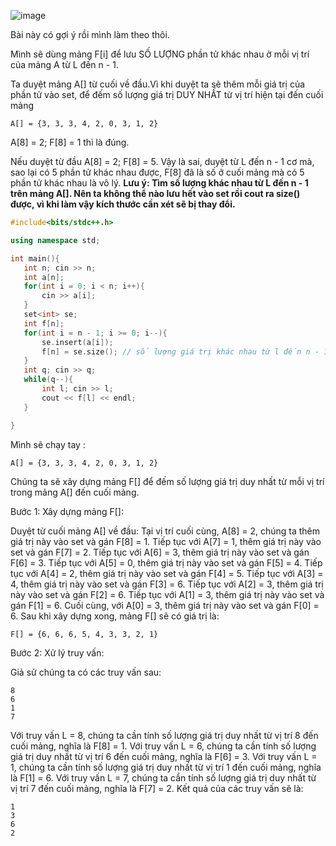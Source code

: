 ![image](https://github.com/Llam-a/Practice_Cpp/assets/115911041/fab9a202-c01b-49ca-8dac-a6188ed078bd)

Bài này có gợi ý rồi mình làm theo thôi.

Mình sẽ dùng mảng F[i] để lưu SỐ LƯỢNG phần tử khác nhau ở mỗi vị trí của mảng A từ L đến n - 1.

Ta duyệt mảng A[] từ cuối về đầu.Vì khi duyệt ta sẽ thêm mỗi giá trị của phần tử vào set, để đếm số lượng giá trị DUY NHẤT từ vị trí hiện tại đến cuối mảng

```
A[] = {3, 3, 3, 4, 2, 0, 3, 1, 2}
```
 A[8] = 2; F[8] = 1 thì là đúng.

 Nếu duyệt từ đầu A[8] = 2; F[8] = 5. Vậy là sai, duyệt từ L đến n - 1 cơ mà, sao lại có 5 phần tử khác nhau được, F[8] đã là số ở cuối mảng mà có 5 phần tử khác nhau là vô lý.
**Lưu ý: Tìm số lượng khác nhau từ L đến n - 1 trên mảng A[]. Nên ta không thể nào lưu hết vào set rồi cout ra size() được, vì khi làm vậy kích thước cần xét sẽ bị thay đổi.**
 
 ```cpp
#include<bits/stdc++.h>

using namespace std;

int main(){
    int n; cin >> n;
    int a[n];
    for(int i = 0; i < n; i++){
        cin >> a[i];
    }
    set<int> se;
    int f[n];
    for(int i = n - 1; i >= 0; i--){
        se.insert(a[i]);
        f[n] = se.size(); // số lượng giá trị khác nhau từ l đến n - 1 được lưu vào f[].
    }
    int q; cin >> q;
    while(q--){
        int l; cin >> l;
        cout << f[l] << endl;
    }

}
```


Mình sẽ chạy tay :

```
A[] = {3, 3, 3, 4, 2, 0, 3, 1, 2}
```

Chúng ta sẽ xây dựng mảng F[] để đếm số lượng giá trị duy nhất từ mỗi vị trí trong mảng A[] đến cuối mảng.

Bước 1: Xây dựng mảng F[]:

Duyệt từ cuối mảng A[] về đầu:
Tại vị trí cuối cùng, A[8] = 2, chúng ta thêm giá trị này vào set và gán F[8] = 1.
Tiếp tục với A[7] = 1, thêm giá trị này vào set và gán F[7] = 2.
Tiếp tục với A[6] = 3, thêm giá trị này vào set và gán F[6] = 3.
Tiếp tục với A[5] = 0, thêm giá trị này vào set và gán F[5] = 4.
Tiếp tục với A[4] = 2, thêm giá trị này vào set và gán F[4] = 5.
Tiếp tục với A[3] = 4, thêm giá trị này vào set và gán F[3] = 6.
Tiếp tục với A[2] = 3, thêm giá trị này vào set và gán F[2] = 6.
Tiếp tục với A[1] = 3, thêm giá trị này vào set và gán F[1] = 6.
Cuối cùng, với A[0] = 3, thêm giá trị này vào set và gán F[0] = 6.
Sau khi xây dựng xong, mảng F[] sẽ có giá trị là:

```
F[] = {6, 6, 6, 5, 4, 3, 3, 2, 1}
```

Bước 2: Xử lý truy vấn:

Giả sử chúng ta có các truy vấn sau:

```
8
6
1
7
```

Với truy vấn L = 8, chúng ta cần tính số lượng giá trị duy nhất từ vị trí 8 đến cuối mảng, nghĩa là F[8] = 1.
Với truy vấn L = 6, chúng ta cần tính số lượng giá trị duy nhất từ vị trí 6 đến cuối mảng, nghĩa là F[6] = 3.
Với truy vấn L = 1, chúng ta cần tính số lượng giá trị duy nhất từ vị trí 1 đến cuối mảng, nghĩa là F[1] = 6.
Với truy vấn L = 7, chúng ta cần tính số lượng giá trị duy nhất từ vị trí 7 đến cuối mảng, nghĩa là F[7] = 2.
Kết quả của các truy vấn sẽ là:

```
1
3
6
2
```
